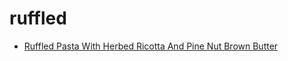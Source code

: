 # ruffled

 * [Ruffled Pasta With Herbed Ricotta And Pine Nut Brown Butter](../index/r/ruffled-pasta-with-herbed-ricotta-and-pine-nut-brown-butter-107414.json)
